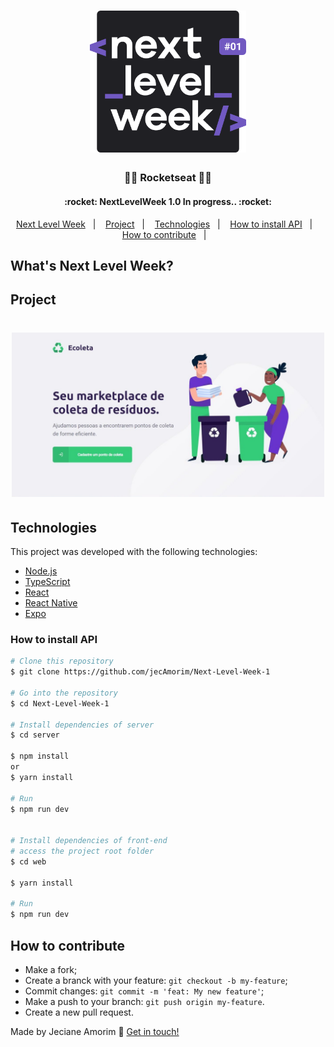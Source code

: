 <h1 align="center">
    <img alt="NextLevelWeek" title="#NextLevelWeek" src="assets/logo.svg" width="250px" />
</h1>

<h3 align="center">
 🚀🚀  Rocketseat 🚀🚀
</h3>

<h4 align="center"> 
	:rocket: NextLevelWeek 1.0  In progress.. :rocket:
</h4>

<p align="center">
  <a href="#nlw">Next Level Week</a>&nbsp;&nbsp;&nbsp;|&nbsp;&nbsp;&nbsp;
  <a href="#Project">Project</a>&nbsp;&nbsp;&nbsp;|&nbsp;&nbsp;&nbsp;
  <a href="#Technologies">Technologies</a>&nbsp;&nbsp;&nbsp;|&nbsp;&nbsp;&nbsp;
  <a href="#How-to-install-API">How to install API</a>&nbsp;&nbsp;&nbsp;|&nbsp;&nbsp;&nbsp;
  <a href="#How-to-contribute">How to contribute</a>&nbsp;&nbsp;&nbsp;|&nbsp;&nbsp;&nbsp;
</p>

<h2 id="nlw"> What's Next Level Week? </h2>

<h2 id="Project">Project</h2>

<h1 align="center">
    <img alt="Example" title="Example" src="assets/background2.jpeg" width="500px" />
</h1>


## Technologies

This project was developed with the following technologies:

- [Node.js][nodejs]
- [TypeScript][typescript]
- [React][reactjs]
- [React Native][rn]
- [Expo][expo]


### How to install API
```bash
# Clone this repository
$ git clone https://github.com/jecAmorim/Next-Level-Week-1

# Go into the repository
$ cd Next-Level-Week-1

# Install dependencies of server
$ cd server

$ npm install
or
$ yarn install

# Run
$ npm run dev


# Install dependencies of front-end
# access the project root folder
$ cd web

$ yarn install

# Run
$ npm run dev
```

## How to contribute

- Make a fork;
- Create a branck with your feature: `git checkout -b my-feature`;
- Commit changes: `git commit -m 'feat: My new feature'`;
- Make a push to your branch: `git push origin my-feature`.
- Create a new pull request.


Made by Jeciane Amorim :wave: [Get in touch!](https://www.linkedin.com/in/francisca-jeciane-amorim-da-silva-056513184/)

[nodejs]: https://nodejs.org/en/docs/
[typescript]: https://www.typescriptlang.org/index.html
[expo]: https://docs.expo.io/
[reactjs]: https://reactjs.org
[rn]: https://reactnative.dev/
[yarn]: https://yarnpkg.com/
[npm]: https://www.npmjs.com/

